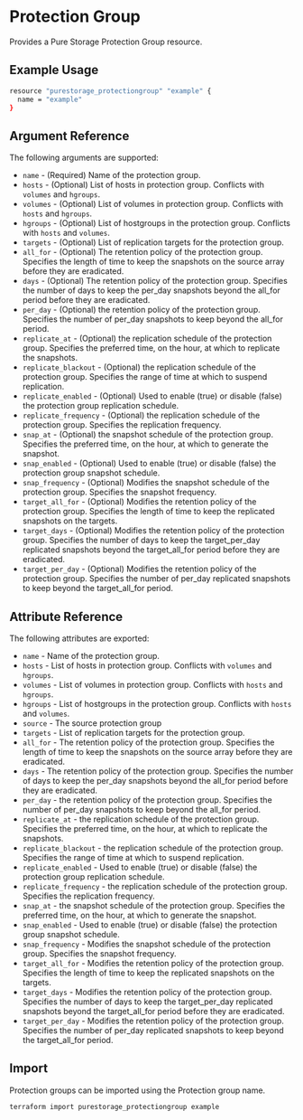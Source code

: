 # Protection Group

Provides a Pure Storage Protection Group resource.

## Example Usage

```sh
resource "purestorage_protectiongroup" "example" {
  name = "example"
}
```

## Argument Reference

The following arguments are supported:

+ `name` - (Required) Name of the protection group.
+ `hosts` - (Optional) List of hosts in protection group. Conflicts with `volumes` and `hgroups`.
+ `volumes` - (Optional) List of volumes in protection group. Conflicts with `hosts` and `hgroups`.
+ `hgroups` - (Optional) List of hostgroups in the protection group. Conflicts with `hosts` and `volumes`.
+ `targets` - (Optional) List of replication targets for the protection group.
+ `all_for` - (Optional) The retention policy of the protection group. Specifies the length of time to keep the snapshots on the source array before they are eradicated.
+ `days` - (Optional) The retention policy of the protection group. Specifies the number of days to keep the per_day snapshots beyond the all_for period before they are eradicated.
+ `per_day` - (Optional) the retention policy of the protection group. Specifies the number of per_day snapshots to keep beyond the all_for period.
+ `replicate_at` - (Optional) the replication schedule of the protection group. Specifies the preferred time, on the hour, at which to replicate the snapshots.
+ `replicate_blackout` - (Optional) the replication schedule of the protection group. Specifies the range of time at which to suspend replication.
+ `replicate_enabled` - (Optional) Used to enable (true) or disable (false) the protection group replication schedule.
+ `replicate_frequency` - (Optional) the replication schedule of the protection group. Specifies the replication frequency.
+ `snap_at` - (Optional) the snapshot schedule of the protection group. Specifies the preferred time, on the hour, at which to generate the snapshot.
+ `snap_enabled` - (Optional) Used to enable (true) or disable (false) the protection group snapshot schedule.
+ `snap_frequency` - (Optional) Modifies the snapshot schedule of the protection group. Specifies the snapshot frequency.
+ `target_all_for` - (Optional) Modifies the retention policy of the protection group. Specifies the length of time to keep the replicated snapshots on the targets.
+ `target_days` - (Optional) Modifies the retention policy of the protection group. Specifies the number of days to keep the target_per_day replicated snapshots beyond the target_all_for period before they are eradicated.
+ `target_per_day` - (Optional) Modifies the retention policy of the protection group. Specifies the number of per_day replicated snapshots to keep beyond the target_all_for period.

## Attribute Reference

The following attributes are exported:

+ `name` - Name of the protection group.
+ `hosts` - List of hosts in protection group. Conflicts with `volumes` and `hgroups`.
+ `volumes` - List of volumes in protection group. Conflicts with `hosts` and `hgroups`.
+ `hgroups` - List of hostgroups in the protection group. Conflicts with `hosts` and `volumes`.
+ `source` - The source protection group
+ `targets` - List of replication targets for the protection group.
+ `all_for` - The retention policy of the protection group. Specifies the length of time to keep the snapshots on the source array before they are eradicated.
+ `days` - The retention policy of the protection group. Specifies the number of days to keep the per_day snapshots beyond the all_for period before they are eradicated.
+ `per_day` - the retention policy of the protection group. Specifies the number of per_day snapshots to keep beyond the all_for period.
+ `replicate_at` - the replication schedule of the protection group. Specifies the preferred time, on the hour, at which to replicate the snapshots.
+ `replicate_blackout` - the replication schedule of the protection group. Specifies the range of time at which to suspend replication.
+ `replicate_enabled` - Used to enable (true) or disable (false) the protection group replication schedule.
+ `replicate_frequency` - the replication schedule of the protection group. Specifies the replication frequency.
+ `snap_at` - the snapshot schedule of the protection group. Specifies the preferred time, on the hour, at which to generate the snapshot.
+ `snap_enabled` - Used to enable (true) or disable (false) the protection group snapshot schedule.
+ `snap_frequency` - Modifies the snapshot schedule of the protection group. Specifies the snapshot frequency.
+ `target_all_for` - Modifies the retention policy of the protection group. Specifies the length of time to keep the replicated snapshots on the targets.
+ `target_days` - Modifies the retention policy of the protection group. Specifies the number of days to keep the target_per_day replicated snapshots beyond the target_all_for period before they are eradicated.
+ `target_per_day` - Modifies the retention policy of the protection group. Specifies the number of per_day replicated snapshots to keep beyond the target_all_for period.

## Import

Protection groups can be imported using the Protection group name.

```sh
terraform import purestorage_protectiongroup example
```
